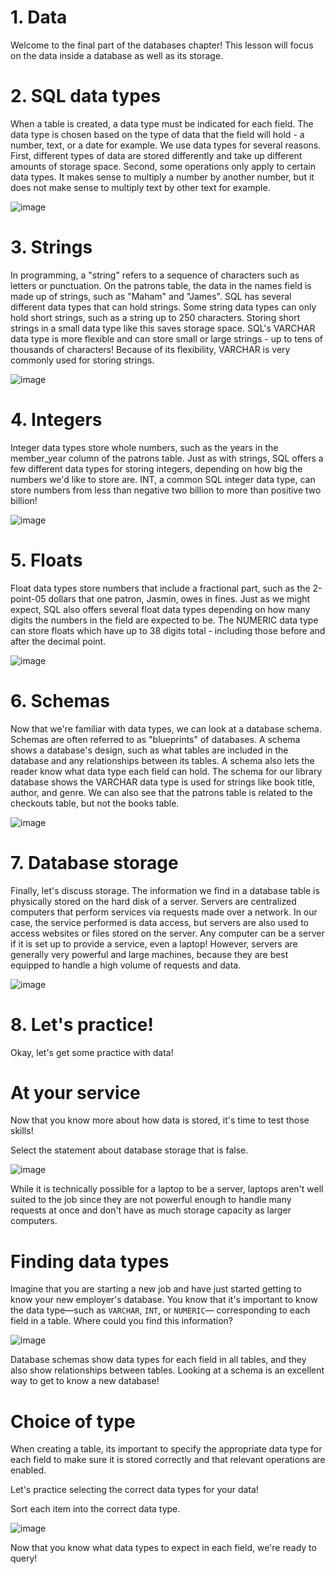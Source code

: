 # 1. Data

Welcome to the final part of the databases chapter! This lesson will focus on the data inside a database as well as its storage.

# 2. SQL data types

When a table is created, a data type must be indicated for each field. The data type is chosen based on the type of data that the field will hold - a number, text, or a date for example. We use data types for several reasons. First, different types of data are stored differently and take up different amounts of storage space. Second, some operations only apply to certain data types. It makes sense to multiply a number by another number, but it does not make sense to multiply text by other text for example.

![image](https://github.com/artempohribnyi/datacamp/assets/113499718/efb76549-6f96-4eac-9740-c1c05b96772c)

# 3. Strings

In programming, a "string" refers to a sequence of characters such as letters or punctuation. On the patrons table, the data in the names field is made up of strings, such as "Maham" and "James". SQL has several different data types that can hold strings. Some string data types can only hold short strings, such as a string up to 250 characters. Storing short strings in a small data type like this saves storage space. SQL's VARCHAR data type is more flexible and can store small or large strings - up to tens of thousands of characters! Because of its flexibility, VARCHAR is very commonly used for storing strings.

![image](https://github.com/artempohribnyi/datacamp/assets/113499718/054c96db-c8e1-456e-8509-c5b5dab79d36)

# 4. Integers

Integer data types store whole numbers, such as the years in the member_year column of the patrons table. Just as with strings, SQL offers a few different data types for storing integers, depending on how big the numbers we'd like to store are. INT, a common SQL integer data type, can store numbers from less than negative two billion to more than positive two billion!

![image](https://github.com/artempohribnyi/datacamp/assets/113499718/be07aa0e-ca80-40fd-ba13-0b540429371c)

# 5. Floats

Float data types store numbers that include a fractional part, such as the 2-point-05 dollars that one patron, Jasmin, owes in fines. Just as we might expect, SQL also offers several float data types depending on how many digits the numbers in the field are expected to be. The NUMERIC data type can store floats which have up to 38 digits total - including those before and after the decimal point.

![image](https://github.com/artempohribnyi/datacamp/assets/113499718/bd7a3965-9ffb-4b01-a289-46275072e295)

# 6. Schemas

Now that we're familiar with data types, we can look at a database schema. Schemas are often referred to as "blueprints" of databases. A schema shows a database's design, such as what tables are included in the database and any relationships between its tables. A schema also lets the reader know what data type each field can hold. The schema for our library database shows the VARCHAR data type is used for strings like book title, author, and genre. We can also see that the patrons table is related to the checkouts table, but not the books table.

![image](https://github.com/artempohribnyi/datacamp/assets/113499718/35ec502f-9bf7-4629-bee5-ec85fbdd14c9)

# 7. Database storage

Finally, let's discuss storage. The information we find in a database table is physically stored on the hard disk of a server. Servers are centralized computers that perform services via requests made over a network. In our case, the service performed is data access, but servers are also used to access websites or files stored on the server. Any computer can be a server if it is set up to provide a service, even a laptop! However, servers are generally very powerful and large machines, because they are best equipped to handle a high volume of requests and data.

![image](https://github.com/artempohribnyi/datacamp/assets/113499718/50b00b3a-006f-4cf5-87ed-fd0de5aadaef)

# 8. Let's practice!

Okay, let's get some practice with data!

# At your service

Now that you know more about how data is stored, it's time to test those skills!

Select the statement about database storage that is false.

![image](https://github.com/artempohribnyi/datacamp/assets/113499718/3d82a9dc-955e-435a-9029-bfb08752ef9d)

While it is technically possible for a laptop to be a server, laptops aren't well suited to the job since they are not powerful enough to handle many requests at once and don't have as much storage capacity as larger computers.

# Finding data types

Imagine that you are starting a new job and have just started getting to know your new employer's database. You know that it's important to know the data type—such as `VARCHAR`, `INT`, or `NUMERIC`— corresponding to each field in a table. Where could you find this information?

![image](https://github.com/artempohribnyi/datacamp/assets/113499718/8c58f756-9be4-479e-804a-df6b4375591e)

Database schemas show data types for each field in all tables, and they also show relationships between tables. Looking at a schema is an excellent way to get to know a new database!

# Choice of type

When creating a table, its important to specify the appropriate data type for each field to make sure it is stored correctly and that relevant operations are enabled.

Let's practice selecting the correct data types for your data!

Sort each item into the correct data type.

![image](https://github.com/artempohribnyi/datacamp/assets/113499718/445d8794-2315-4391-a05f-14661a869482)

Now that you know what data types to expect in each field, we're ready to query!

